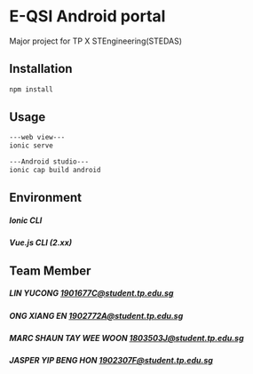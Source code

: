 # E-QSI Android portal

Major project for TP X STEngineering(STEDAS)

## Installation

```cmd
npm install
```

## Usage

```cmd
---web view---
ionic serve

---Android studio---
ionic cap build android
```

## Environment

##### Ionic CLI
##### Vue.js CLI (2.xx)

## Team Member
##### LIN YUCONG <1901677C@student.tp.edu.sg>
##### ONG XIANG EN <1902772A@student.tp.edu.sg>
##### MARC SHAUN TAY WEE WOON <1803503J@student.tp.edu.sg>
##### JASPER YIP BENG HON <1902307F@student.tp.edu.sg>

